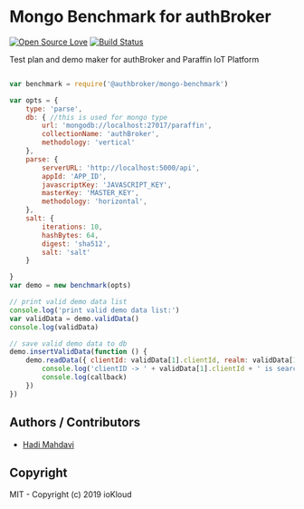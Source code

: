 # Mongo Benchmark for authBroker

[![Open Source Love](https://badges.frapsoft.com/os/v1/open-source.svg?v=103)](https://github.com/ellerbrock/open-source-badges/) [![Build Status](https://travis-ci.org/authbroker/mongo-benchmark.svg)](https://travis-ci.com/authbroker/mongo-benchmark)

Test plan and demo maker for authBroker and Paraffin IoT Platform

``` js

var benchmark = require('@authbroker/mongo-benchmark')

var opts = {
    type: 'parse',
    db: { //this is used for mongo type
        url: 'mongodb://localhost:27017/paraffin',
        collectionName: 'authBroker',
        methodology: 'vertical'
    },
    parse: {
        serverURL: 'http://localhost:5000/api',
        appId: 'APP_ID',
        javascriptKey: 'JAVASCRIPT_KEY',
        masterKey: 'MASTER_KEY',
        methodology: 'horizontal',
    },
    salt: {
        iterations: 10,
        hashBytes: 64,
        digest: 'sha512',
        salt: 'salt'
    }

}
var demo = new benchmark(opts)

// print valid demo data list
console.log('print valid demo data list:')
var validData = demo.validData()
console.log(validData)

// save valid demo data to db
demo.insertValidData(function () {
    demo.readData({ clientId: validData[1].clientId, realm: validData[1].realm }, function (callback) {
        console.log('clientID -> ' + validData[1].clientId + ' is searching in db:')
        console.log(callback)
    })
})

```

## Authors / Contributors

* [Hadi Mahdavi](https://twitter.com/kamerdack)

## Copyright

MIT - Copyright (c) 2019 ioKloud
